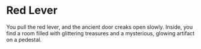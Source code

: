 # Red Lever

You pull the red lever, and the ancient door creaks open slowly. Inside, you find a room filled with glittering treasures and a mysterious, glowing artifact on a pedestal.